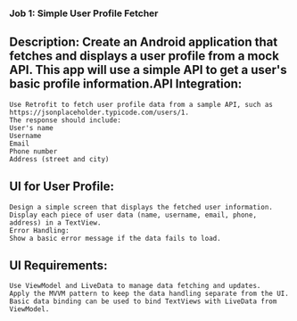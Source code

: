 ﻿### Job 1: Simple User Profile Fetcher
 
##  Description: Create an Android application that fetches and displays a user profile from a mock API. This app will use a simple API to get a user's basic profile information.API Integration:

    Use Retrofit to fetch user profile data from a sample API, such as https://jsonplaceholder.typicode.com/users/1.
    The response should include:
    User's name
    Username
    Email
    Phone number
    Address (street and city)

##  UI for User Profile:

    Design a simple screen that displays the fetched user information.
    Display each piece of user data (name, username, email, phone, address) in a TextView.
    Error Handling:
    Show a basic error message if the data fails to load.

## UI Requirements:

    Use ViewModel and LiveData to manage data fetching and updates.
    Apply the MVVM pattern to keep the data handling separate from the UI.
    Basic data binding can be used to bind TextViews with LiveData from ViewModel.
